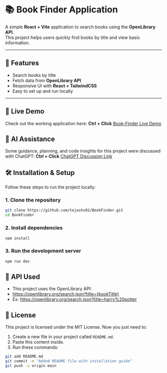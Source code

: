 # 📚 Book Finder Application

A simple **React + Vite** application to search books using the **OpenLibrary API**.  
This project helps users quickly find books by title and view basic information.

---

## 🚀 Features
- Search books by title  
- Fetch data from **OpenLibrary API**  
- Responsive UI with **React + TailwindCSS**  
- Easy to set up and run locally  

---
## 🔗 Live Demo

Check out the working application here: 
**Ctrl + Click**
<a href="https://96y7nl-5173.csb.app/" target="_blank">Book-Finder Live Demo</a>

## 🤖 AI Assistance

Some guidance, planning, and code insights for this project were discussed with ChatGPT:
**Ctrl + Click**
<a href="https://chatgpt.com/share/68c7ecdf-9688-8012-ac79-6b34aef4190b" target="_blank">ChatGPT Discussion Link</a>

## 🛠️ Installation & Setup

Follow these steps to run the project locally:

### 1. Clone the repository
```bash
git clone https://github.com/tejashs02/BookFinder.git
cd BookFinder
```
### 2. Install dependencies
```bash
npm install
```
### 3. Run the development server
``` bash
npm run dev
```
## 🔗 API Used
- This project uses the OpenLibrary API:
- https://openlibrary.org/search.json?title={bookTitle}
- Ex: https://openlibrary.org/search.json?title=harry%20potter

## 📜 License

This project is licensed under the MIT License.
Now you just need to:  
1. Create a new file in your project called `README.md`.  
2. Paste this content inside.  
3. Run these commands:  

```bash
git add README.md
git commit -m "Added README file with installation guide"
git push -u origin main
